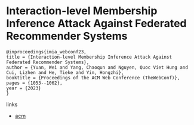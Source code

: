 # Interaction-level Membership Inference Attack Against Federated Recommender Systems

```
@inproceedings{imia_webconf23,
title = {Interaction-level Membership Inference Attack Against Federated Recommender Systems},
author = {Yuan, Wei and Yang, Chaoqun and Nguyen, Quoc Viet Hung and Cui, Lizhen and He, Tieke and Yin, Hongzhi},
booktitle = {Proceedings of the ACM Web Conference (TheWebConf)},
pages = {1053--1062},
year = {2023}
}
```

links
- [acm](https://dl.acm.org/doi/10.1145/3543507.3583359)
